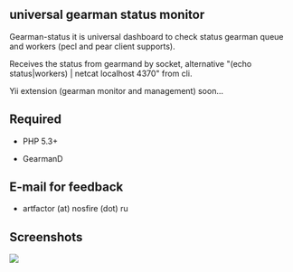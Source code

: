 universal gearman status monitor
--------------

Gearman-status it is universal dashboard to check status gearman queue and workers (pecl and pear client supports).

Receives the status from gearmand by socket, alternative "(echo status|workers) | netcat localhost 4370" from cli.

Yii extension (gearman monitor and management) soon...


Required
--------------
- PHP 5.3+

- GearmanD

E-mail for feedback
--------------
- artfactor (at) nosfire (dot) ru


Screenshots
--------------
![](http://files.nosfire.ru/i/8317a4260b55cd84308aa3f16ad849e1.png)
